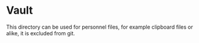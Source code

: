 # Vault

This directory can be used for personnel files, for example clipboard files or alike, it is excluded from git.
